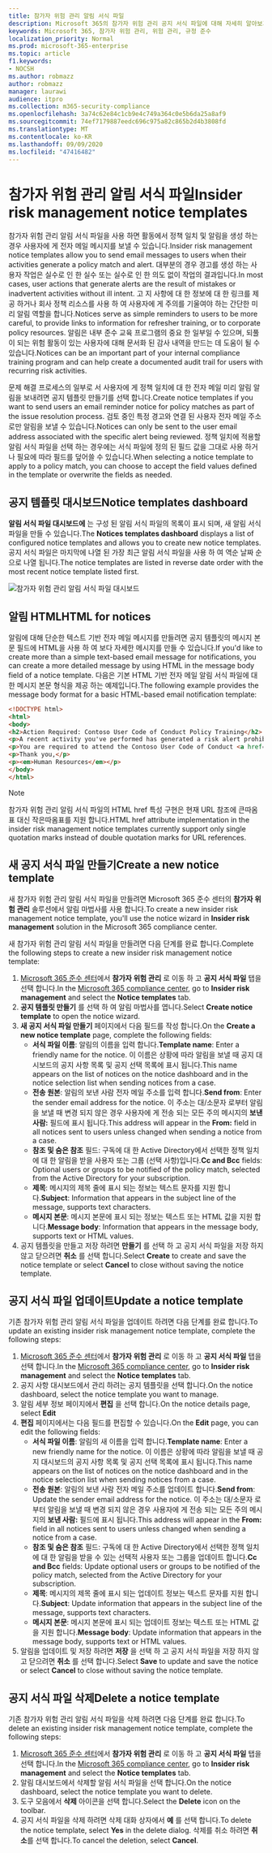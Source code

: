 ```yaml
---
title: 참가자 위험 관리 알림 서식 파일
description: Microsoft 365의 참가자 위험 관리 공지 서식 파일에 대해 자세히 알아보기
keywords: Microsoft 365, 참가자 위험 관리, 위험 관리, 규정 준수
localization_priority: Normal
ms.prod: microsoft-365-enterprise
ms.topic: article
f1.keywords:
- NOCSH
ms.author: robmazz
author: robmazz
manager: laurawi
audience: itpro
ms.collection: m365-security-compliance
ms.openlocfilehash: 3a74c62e84c1cb9e4c749a364c0e5b6da25a8af9
ms.sourcegitcommit: 74ef7179887eedc696c975a82c865b2d4b3808fd
ms.translationtype: MT
ms.contentlocale: ko-KR
ms.lasthandoff: 09/09/2020
ms.locfileid: "47416482"
---
```

# <a name="insider-risk-management-notice-templates"></a><span data-ttu-id="72a64-104">참가자 위험 관리 알림 서식 파일</span><span class="sxs-lookup"><span data-stu-id="72a64-104">Insider risk management notice templates</span></span>

<span data-ttu-id="72a64-105">참가자 위험 관리 알림 서식 파일을 사용 하면 활동에서 정책 일치 및 알림을 생성 하는 경우 사용자에 게 전자 메일 메시지를 보낼 수 있습니다.</span><span class="sxs-lookup"><span data-stu-id="72a64-105">Insider risk management notice templates allow you to send email messages to users when their activities generate a policy match and alert.</span></span> <span data-ttu-id="72a64-106">대부분의 경우 경고를 생성 하는 사용자 작업은 실수로 인 한 실수 또는 실수로 인 한 의도 없이 작업의 결과입니다.</span><span class="sxs-lookup"><span data-stu-id="72a64-106">In most cases, user actions that generate alerts are the result of mistakes or inadvertent activities without ill intent.</span></span> <span data-ttu-id="72a64-107">고 지 사항에 대 한 정보에 대 한 링크를 제공 하거나 회사 정책 리소스를 사용 하 여 사용자에 게 주의를 기울여야 하는 간단한 미리 알림 역할을 합니다.</span><span class="sxs-lookup"><span data-stu-id="72a64-107">Notices serve as simple reminders to users to be more careful, to provide links to information for refresher training, or to corporate policy resources.</span></span> <span data-ttu-id="72a64-108">알림은 내부 준수 교육 프로그램의 중요 한 일부일 수 있으며, 되풀이 되는 위험 활동이 있는 사용자에 대해 문서화 된 감사 내역을 만드는 데 도움이 될 수 있습니다.</span><span class="sxs-lookup"><span data-stu-id="72a64-108">Notices can be an important part of your internal compliance training program and can help create a documented audit trail for users with recurring risk activities.</span></span>

<span data-ttu-id="72a64-109">문제 해결 프로세스의 일부로 서 사용자에 게 정책 일치에 대 한 전자 메일 미리 알림 알림을 보내려면 공지 템플릿 만들기를 선택 합니다.</span><span class="sxs-lookup"><span data-stu-id="72a64-109">Create notice templates if you want to send users an email reminder notice for policy matches as part of the issue resolution process.</span></span> <span data-ttu-id="72a64-110">검토 중인 특정 경고와 연결 된 사용자 전자 메일 주소로만 알림을 보낼 수 있습니다.</span><span class="sxs-lookup"><span data-stu-id="72a64-110">Notices can only be sent to the user email address associated with the specific alert being reviewed.</span></span> <span data-ttu-id="72a64-111">정책 일치에 적용할 알림 서식 파일을 선택 하는 경우에는 서식 파일에 정의 된 필드 값을 그대로 사용 하거나 필요에 따라 필드를 덮어쓸 수 있습니다.</span><span class="sxs-lookup"><span data-stu-id="72a64-111">When selecting a notice template to apply to a policy match, you can choose to accept the field values defined in the template or overwrite the fields as needed.</span></span>

## <a name="notice-templates-dashboard"></a><span data-ttu-id="72a64-112">공지 템플릿 대시보드</span><span class="sxs-lookup"><span data-stu-id="72a64-112">Notice templates dashboard</span></span>

<span data-ttu-id="72a64-113">**알림 서식 파일 대시보드에** 는 구성 된 알림 서식 파일의 목록이 표시 되며, 새 알림 서식 파일을 만들 수 있습니다.</span><span class="sxs-lookup"><span data-stu-id="72a64-113">The **Notices templates dashboard** displays a list of configured notice templates and allows you to create new notice templates.</span></span> <span data-ttu-id="72a64-114">공지 서식 파일은 마지막에 나열 된 가장 최근 알림 서식 파일을 사용 하 여 역순 날짜 순으로 나열 됩니다.</span><span class="sxs-lookup"><span data-stu-id="72a64-114">The notice templates are listed in reverse date order with the most recent notice template listed first.</span></span>

![참가자 위험 관리 알림 서식 파일 대시보드](../media/insider-risk-notices-dashboard.png)

## <a name="html-for-notices"></a><span data-ttu-id="72a64-116">알림 HTML</span><span class="sxs-lookup"><span data-stu-id="72a64-116">HTML for notices</span></span>

<span data-ttu-id="72a64-117">알림에 대해 단순한 텍스트 기반 전자 메일 메시지를 만들려면 공지 템플릿의 메시지 본문 필드에 HTML을 사용 하 여 보다 자세한 메시지를 만들 수 있습니다.</span><span class="sxs-lookup"><span data-stu-id="72a64-117">If you'd like to create more than a simple text-based email message for notifications, you can create a more detailed message by using HTML in the message body field of a notice template.</span></span> <span data-ttu-id="72a64-118">다음은 기본 HTML 기반 전자 메일 알림 서식 파일에 대 한 메시지 본문 형식을 제공 하는 예제입니다.</span><span class="sxs-lookup"><span data-stu-id="72a64-118">The following example provides the message body format for a basic HTML-based email notification template:</span></span>

```HTML
<!DOCTYPE html>
<html>
<body>
<h2>Action Required: Contoso User Code of Conduct Policy Training</h2>
<p>A recent activity you've performed has generated a risk alert prohibited by the Contoso User <a href='https://www.contoso.com'>Code of Conduct Policy</a>.</p>
<p>You are required to attend the Contoso User Code of Conduct <a href='https://www.contoso.com'>training</a> within the next 14 days. Please contact <a href='mailto:hr@contoso.com'>Human Resources</a> with any questions about this training request.</p>
<p>Thank you,</p>
<p><em>Human Resources</em></p>
</body>
</html>
```

> [!NOTE]
> <span data-ttu-id="72a64-119">참가자 위험 관리 알림 서식 파일의 HTML href 특성 구현은 현재 URL 참조에 큰따옴표 대신 작은따옴표를 지원 합니다.</span><span class="sxs-lookup"><span data-stu-id="72a64-119">HTML href attribute implementation in the insider risk management notice templates currently support only single quotation marks instead of double quotation marks for URL references.</span></span>

## <a name="create-a-new-notice-template"></a><span data-ttu-id="72a64-120">새 공지 서식 파일 만들기</span><span class="sxs-lookup"><span data-stu-id="72a64-120">Create a new notice template</span></span>

<span data-ttu-id="72a64-121">새 참가자 위험 관리 알림 서식 파일을 만들려면 Microsoft 365 준수 센터의 **참가자 위험 관리** 솔루션에서 알림 마법사를 사용 합니다.</span><span class="sxs-lookup"><span data-stu-id="72a64-121">To create a new insider risk management notice template, you'll use the notice wizard in **Insider risk management** solution in the Microsoft 365 compliance center.</span></span>

<span data-ttu-id="72a64-122">새 참가자 위험 관리 알림 서식 파일을 만들려면 다음 단계를 완료 합니다.</span><span class="sxs-lookup"><span data-stu-id="72a64-122">Complete the following steps to create a new insider risk management notice template:</span></span>

1. <span data-ttu-id="72a64-123">[Microsoft 365 준수 센터](https://compliance.microsoft.com)에서 **참가자 위험 관리** 로 이동 하 고 **공지 서식 파일** 탭을 선택 합니다.</span><span class="sxs-lookup"><span data-stu-id="72a64-123">In the [Microsoft 365 compliance center](https://compliance.microsoft.com), go to **Insider risk management** and select the **Notice templates** tab.</span></span>
2. <span data-ttu-id="72a64-124">**공지 템플릿 만들기** 를 선택 하 여 알림 마법사를 엽니다.</span><span class="sxs-lookup"><span data-stu-id="72a64-124">Select **Create notice template** to open the notice wizard.</span></span>
3. <span data-ttu-id="72a64-125">**새 공지 서식 파일 만들기** 페이지에서 다음 필드를 작성 합니다.</span><span class="sxs-lookup"><span data-stu-id="72a64-125">On the **Create a new notice template** page, complete the following fields:</span></span>
    - <span data-ttu-id="72a64-126">**서식 파일 이름**: 알림의 이름을 입력 합니다.</span><span class="sxs-lookup"><span data-stu-id="72a64-126">**Template name**: Enter a friendly name for the notice.</span></span> <span data-ttu-id="72a64-127">이 이름은 상황에 따라 알림을 보낼 때 공지 대시보드의 공지 사항 목록 및 공지 선택 목록에 표시 됩니다.</span><span class="sxs-lookup"><span data-stu-id="72a64-127">This name appears on the list of notices on the notice dashboard and in the notice selection list when sending notices from a case.</span></span>
    - <span data-ttu-id="72a64-128">**전송 원본**: 알림의 보낸 사람 전자 메일 주소를 입력 합니다.</span><span class="sxs-lookup"><span data-stu-id="72a64-128">**Send from**: Enter the sender email address for the notice.</span></span> <span data-ttu-id="72a64-129">이 주소는 대/소문자 로부터 알림을 보낼 때 변경 되지 않은 경우 사용자에 게 전송 되는 모든 주의 메시지의 **보낸 사람:** 필드에 표시 됩니다.</span><span class="sxs-lookup"><span data-stu-id="72a64-129">This address will appear in the **From:** field in all notices sent to users unless changed when sending a notice from a case.</span></span>
    - <span data-ttu-id="72a64-130">**참조 및 숨은 참조** 필드: 구독에 대 한 Active Directory에서 선택한 정책 일치에 대 한 알림을 받을 사용자 또는 그룹 (선택 사항)입니다.</span><span class="sxs-lookup"><span data-stu-id="72a64-130">**Cc and Bcc** fields: Optional users or groups to be notified of the policy match, selected from the Active Directory for your subscription.</span></span>
    - <span data-ttu-id="72a64-131">**제목**: 메시지의 제목 줄에 표시 되는 정보는 텍스트 문자를 지원 합니다.</span><span class="sxs-lookup"><span data-stu-id="72a64-131">**Subject**: Information that appears in the subject line of the message, supports text characters.</span></span>
    - <span data-ttu-id="72a64-132">**메시지 본문**: 메시지 본문에 표시 되는 정보는 텍스트 또는 HTML 값을 지원 합니다.</span><span class="sxs-lookup"><span data-stu-id="72a64-132">**Message body**: Information that appears in the message body, supports text or HTML values.</span></span>
4. <span data-ttu-id="72a64-133">공지 템플릿을 만들고 저장 하려면 **만들기** 를 선택 하 고 공지 서식 파일을 저장 하지 않고 닫으려면 **취소** 를 선택 합니다.</span><span class="sxs-lookup"><span data-stu-id="72a64-133">Select **Create** to create and save the notice template or select **Cancel** to close without saving the notice template.</span></span>

## <a name="update-a-notice-template"></a><span data-ttu-id="72a64-134">공지 서식 파일 업데이트</span><span class="sxs-lookup"><span data-stu-id="72a64-134">Update a notice template</span></span>

<span data-ttu-id="72a64-135">기존 참가자 위험 관리 알림 서식 파일을 업데이트 하려면 다음 단계를 완료 합니다.</span><span class="sxs-lookup"><span data-stu-id="72a64-135">To update an existing insider risk management notice template, complete the following steps:</span></span>

1. <span data-ttu-id="72a64-136">[Microsoft 365 준수 센터](https://compliance.microsoft.com)에서 **참가자 위험 관리** 로 이동 하 고 **공지 서식 파일** 탭을 선택 합니다.</span><span class="sxs-lookup"><span data-stu-id="72a64-136">In the [Microsoft 365 compliance center](https://compliance.microsoft.com), go to **Insider risk management** and select the **Notice templates** tab.</span></span>
2. <span data-ttu-id="72a64-137">공지 사항 대시보드에서 관리 하려는 공지 템플릿을 선택 합니다.</span><span class="sxs-lookup"><span data-stu-id="72a64-137">On the notice dashboard, select the notice template you want to manage.</span></span>
3. <span data-ttu-id="72a64-138">알림 세부 정보 페이지에서 **편집** 을 선택 합니다.</span><span class="sxs-lookup"><span data-stu-id="72a64-138">On the notice details page, select **Edit**</span></span>
4. <span data-ttu-id="72a64-139">**편집** 페이지에서는 다음 필드를 편집할 수 있습니다.</span><span class="sxs-lookup"><span data-stu-id="72a64-139">On the **Edit** page, you can edit the following fields:</span></span>
    - <span data-ttu-id="72a64-140">**서식 파일 이름**: 알림의 새 이름을 입력 합니다.</span><span class="sxs-lookup"><span data-stu-id="72a64-140">**Template name**: Enter a new friendly name for the notice.</span></span> <span data-ttu-id="72a64-141">이 이름은 상황에 따라 알림을 보낼 때 공지 대시보드의 공지 사항 목록 및 공지 선택 목록에 표시 됩니다.</span><span class="sxs-lookup"><span data-stu-id="72a64-141">This name appears on the list of notices on the notice dashboard and in the notice selection list when sending notices from a case.</span></span>
    - <span data-ttu-id="72a64-142">**전송 원본**: 알림의 보낸 사람 전자 메일 주소를 업데이트 합니다.</span><span class="sxs-lookup"><span data-stu-id="72a64-142">**Send from**: Update the sender email address for the notice.</span></span> <span data-ttu-id="72a64-143">이 주소는 대/소문자 로부터 알림을 보낼 때 변경 되지 않은 경우 사용자에 게 전송 되는 모든 주의 메시지의 **보낸 사람:** 필드에 표시 됩니다.</span><span class="sxs-lookup"><span data-stu-id="72a64-143">This address will appear in the **From:** field in all notices sent to users unless changed when sending a notice from a case.</span></span>
    - <span data-ttu-id="72a64-144">**참조 및 숨은 참조** 필드: 구독에 대 한 Active Directory에서 선택한 정책 일치에 대 한 알림을 받을 수 있는 선택적 사용자 또는 그룹을 업데이트 합니다.</span><span class="sxs-lookup"><span data-stu-id="72a64-144">**Cc and Bcc** fields: Update optional users or groups to be notified of the policy match, selected from the Active Directory for your subscription.</span></span>
    - <span data-ttu-id="72a64-145">**제목**: 메시지의 제목 줄에 표시 되는 업데이트 정보는 텍스트 문자를 지원 합니다.</span><span class="sxs-lookup"><span data-stu-id="72a64-145">**Subject**: Update information that appears in the subject line of the message, supports text characters.</span></span>
    - <span data-ttu-id="72a64-146">**메시지 본문**: 메시지 본문에 표시 되는 업데이트 정보는 텍스트 또는 HTML 값을 지원 합니다.</span><span class="sxs-lookup"><span data-stu-id="72a64-146">**Message body**: Update information that appears in the message body, supports text or HTML values.</span></span>
5. <span data-ttu-id="72a64-147">알림을 업데이트 및 저장 하려면 **저장** 을 선택 하 고 공지 서식 파일을 저장 하지 않고 닫으려면 **취소** 를 선택 합니다.</span><span class="sxs-lookup"><span data-stu-id="72a64-147">Select **Save** to update and save the notice or select **Cancel** to close without saving the notice template.</span></span>

## <a name="delete-a-notice-template"></a><span data-ttu-id="72a64-148">공지 서식 파일 삭제</span><span class="sxs-lookup"><span data-stu-id="72a64-148">Delete a notice template</span></span>

<span data-ttu-id="72a64-149">기존 참가자 위험 관리 알림 서식 파일을 삭제 하려면 다음 단계를 완료 합니다.</span><span class="sxs-lookup"><span data-stu-id="72a64-149">To delete an existing insider risk management notice template, complete the following steps:</span></span>

1. <span data-ttu-id="72a64-150">[Microsoft 365 준수 센터](https://compliance.microsoft.com)에서 **참가자 위험 관리** 로 이동 하 고 **공지 서식 파일** 탭을 선택 합니다.</span><span class="sxs-lookup"><span data-stu-id="72a64-150">In the [Microsoft 365 compliance center](https://compliance.microsoft.com), go to **Insider risk management** and select the **Notice templates** tab.</span></span>
2. <span data-ttu-id="72a64-151">알림 대시보드에서 삭제할 알림 서식 파일을 선택 합니다.</span><span class="sxs-lookup"><span data-stu-id="72a64-151">On the notice dashboard, select the notice template you want to delete.</span></span>
3. <span data-ttu-id="72a64-152">도구 모음에서 **삭제** 아이콘을 선택 합니다.</span><span class="sxs-lookup"><span data-stu-id="72a64-152">Select the **Delete** icon on the toolbar.</span></span>
4. <span data-ttu-id="72a64-153">공지 서식 파일을 삭제 하려면 삭제 대화 상자에서 **예** 를 선택 합니다.</span><span class="sxs-lookup"><span data-stu-id="72a64-153">To delete the notice template, select **Yes** in the delete dialog.</span></span> <span data-ttu-id="72a64-154">삭제를 취소 하려면 **취소**를 선택 합니다.</span><span class="sxs-lookup"><span data-stu-id="72a64-154">To cancel the deletion, select **Cancel**.</span></span>
